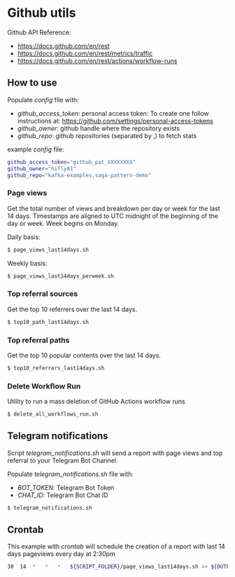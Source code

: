 # Github utils

Github API Reference:

 - https://docs.github.com/en/rest
 - https://docs.github.com/en/rest/metrics/traffic
 - https://docs.github.com/en/rest/actions/workflow-runs

## How to use

Populate _config_ file with:

 - _github_access_token_: personal access token: To create one follow instructions at: https://github.com/settings/personal-access-tokens
 - _github_owner_: github handle where the repository exists
 - _github_repo_: github repositories (separated by ,) to fetch stats

example _config_ file:

```bash
github_access_token="github_pat_XXXXXXXX"
github_owner="hifly81"
github_repo="kafka-examples,saga-pattern-demo"
```

### Page views

Get the total number of views and breakdown per day or week for the last 14 days. Timestamps are aligned to UTC midnight of the beginning of the day or week. Week begins on Monday.

Daily basis:

```bash
$ page_views_last14days.sh
```

Weekly basis:

```bash
$ page_views_last14days_perweek.sh
```

### Top referral sources

Get the top 10 referrers over the last 14 days.

```bash
$ top10_path_last14days.sh
```

### Top referral paths

Get the top 10 popular contents over the last 14 days.

```bash
$ top10_referrers_last14days.sh
```

### Delete Workflow Run

Utility to run a mass deletion of GitHub Actions workflow runs

```bash
$ delete_all_workflows_run.sh
```

## Telegram notifications

Script _telegram_notifications.sh_ will send a report with page views and top referral to your Telegram Bot Channel.

Populate _telegram_notifications.sh_ file with:

 - _BOT_TOKEN_: Telegram Bot Token
 - _CHAT_ID_: Telegram Bot Chat ID

```bash
$ telegram_notifications.sh
```

## Crontab

This example with _crontab_ will schedule the creation of a report with last 14 days pageviews every day at 2:30pm

```bash
30  14  *   *   *   ${SCRIPT_FOLDER}/page_views_last14days.sh >> ${OUTPUT_FOLDER}/"pageviews14days_$(date +\%Y-\%m-\%d).log"
```
